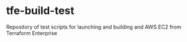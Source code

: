 # tfe-build-test
Repository of test scripts for launching and building and AWS EC2 from Terraform Enterprise
